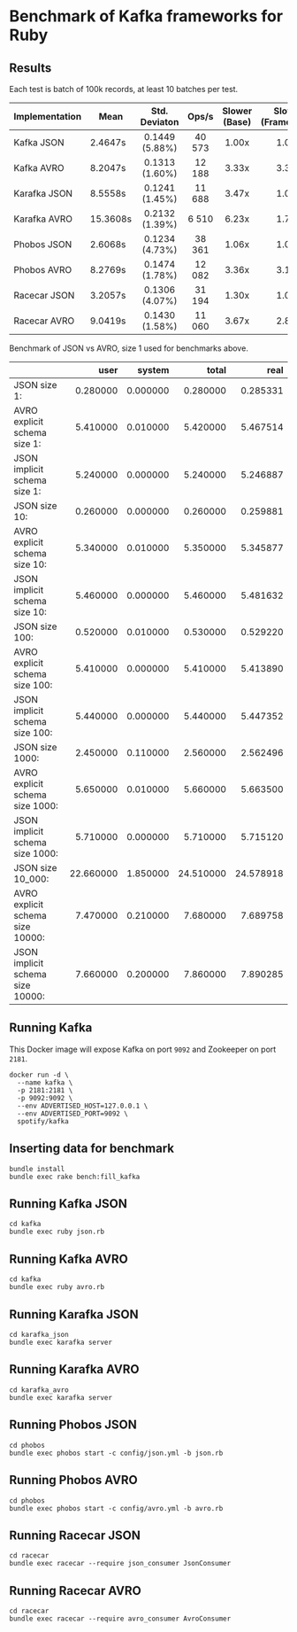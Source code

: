 # Benchmark of Kafka frameworks for Ruby

## Results

Each test is batch of 100k records, at least 10 batches per test.

| Implementation | Mean     | Std. Deviaton  | Ops/s  | Slower (Base) | Slower (Framework) |
| -------------- | -------- | :------------: | :----: | :-----------: | :----------------: |
| Kafka JSON     |  2.4647s | 0.1449 (5.88%) | 40 573 | 1.00x         | 1.00x              |
| Kafka AVRO     |  8.2047s | 0.1313 (1.60%) | 12 188 | 3.33x         | 3.33x              |
| Karafka JSON   |  8.5558s | 0.1241 (1.45%) | 11 688 | 3.47x         | 1.00x              |
| Karafka AVRO   | 15.3608s | 0.2132 (1.39%) |  6 510 | 6.23x         | 1.79x              |
| Phobos JSON    |  2.6068s | 0.1234 (4.73%) | 38 361 | 1.06x         | 1.00x              |
| Phobos AVRO    |  8.2769s | 0.1474 (1.78%) | 12 082 | 3.36x         | 3.17x              |
| Racecar JSON   |  3.2057s | 0.1306 (4.07%) | 31 194 | 1.30x         | 1.00x              |
| Racecar AVRO   |  9.0419s | 0.1430 (1.58%) | 11 060 | 3.67x         | 2.82x              |

Benchmark of JSON vs AVRO, size 1 used for benchmarks above.

|                                  | user      | system   | total     | real      |
| -------------------------------- | --------: | -------: | --------: | --------: |
| JSON size 1:                     |  0.280000 | 0.000000 |  0.280000 |  0.285331 |
| AVRO explicit schema size 1:     |  5.410000 | 0.010000 |  5.420000 |  5.467514 |
| JSON implicit schema size 1:     |  5.240000 | 0.000000 |  5.240000 |  5.246887 |
| JSON size 10:                    |  0.260000 | 0.000000 |  0.260000 |  0.259881 |
| AVRO explicit schema size 10:    |  5.340000 | 0.010000 |  5.350000 |  5.345877 |
| JSON implicit schema size 10:    |  5.460000 | 0.000000 |  5.460000 |  5.481632 |
| JSON size 100:                   |  0.520000 | 0.010000 |  0.530000 |  0.529220 |
| AVRO explicit schema size 100:   |  5.410000 | 0.000000 |  5.410000 |  5.413890 |
| JSON implicit schema size 100:   |  5.440000 | 0.000000 |  5.440000 |  5.447352 |
| JSON size 1000:                  |  2.450000 | 0.110000 |  2.560000 |  2.562496 |
| AVRO explicit schema size 1000:  |  5.650000 | 0.010000 |  5.660000 |  5.663500 |
| JSON implicit schema size 1000:  |  5.710000 | 0.000000 |  5.710000 |  5.715120 |
| JSON size 10_000:                | 22.660000 | 1.850000 | 24.510000 | 24.578918 |
| AVRO explicit schema size 10000: |  7.470000 | 0.210000 |  7.680000 |  7.689758 |
| JSON implicit schema size 10000: |  7.660000 | 0.200000 |  7.860000 |  7.890285 |

## Running Kafka

This Docker image will expose Kafka on port `9092` and Zookeeper on port `2181`.

```
docker run -d \
  --name kafka \
  -p 2181:2181 \
  -p 9092:9092 \
  --env ADVERTISED_HOST=127.0.0.1 \
  --env ADVERTISED_PORT=9092 \
  spotify/kafka
```

## Inserting data for benchmark

```
bundle install
bundle exec rake bench:fill_kafka
```

## Running Kafka JSON

```
cd kafka
bundle exec ruby json.rb
```

## Running Kafka AVRO

```
cd kafka
bundle exec ruby avro.rb
```

## Running Karafka JSON

```
cd karafka_json
bundle exec karafka server
```

## Running Karafka AVRO

```
cd karafka_avro
bundle exec karafka server
```

## Running Phobos JSON

```
cd phobos
bundle exec phobos start -c config/json.yml -b json.rb
```

## Running Phobos AVRO

```
cd phobos
bundle exec phobos start -c config/avro.yml -b avro.rb
```

## Running Racecar JSON

```
cd racecar
bundle exec racecar --require json_consumer JsonConsumer
```

## Running Racecar AVRO

```
cd racecar
bundle exec racecar --require avro_consumer AvroConsumer
```
